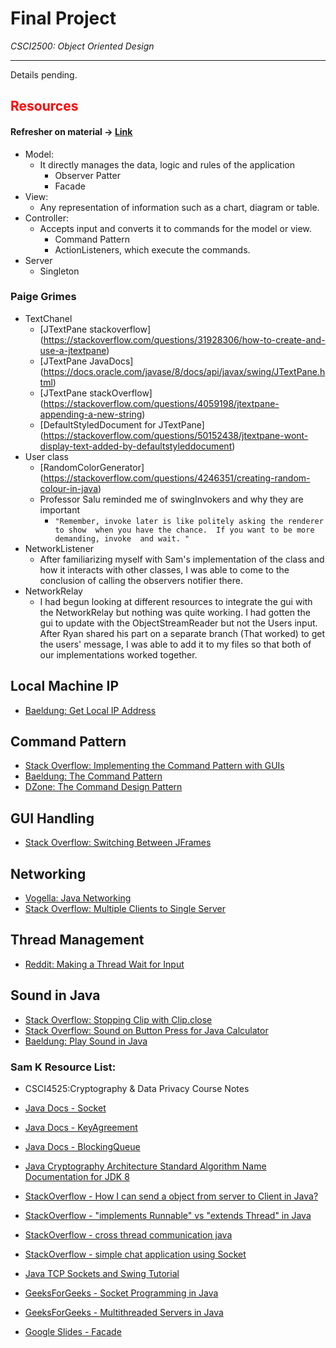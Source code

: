 # Final Project

*CSCI2500: Object Oriented Design*

---

Details pending.

## <span style="color:red">Resources</span>

#### Refresher on material → [Link](https://en.wikipedia.org/wiki/Model%E2%80%93view%E2%80%93controller)

* Model:
    * It directly manages the data, logic and rules of the application
        * Observer Patter
        * Facade
* View:
    * Any representation of information such as a chart, diagram or table.
* Controller:
    * Accepts input and converts it to commands for the model or view.
        * Command Pattern
        * ActionListeners, which execute the commands.
* Server
    * Singleton

### Paige Grimes

* TextChanel
    * [JTextPane stackoverflow] (https://stackoverflow.com/questions/31928306/how-to-create-and-use-a-jtextpane)
    * [JTextPane JavaDocs] (https://docs.oracle.com/javase/8/docs/api/javax/swing/JTextPane.html)
    * [JTextPane stackOverflow] (https://stackoverflow.com/questions/4059198/jtextpane-appending-a-new-string)
    * [DefaultStyledDocument for JTextPane] (https://stackoverflow.com/questions/50152438/jtextpane-wont-display-text-added-by-defaultstyleddocument)
* User class
    * [RandomColorGenerator] (https://stackoverflow.com/questions/4246351/creating-random-colour-in-java)
    * Professor Salu reminded me of swingInvokers and why they are important
      * ``"Remember, invoke later is like politely asking the renderer to show 
         when you have the chance.  If you want to be more demanding, invoke 
         and wait. "``
* NetworkListener
    * After familiarizing myself with Sam's implementation of the class and
      how it interacts with other classes, I was able to come to the
      conclusion of calling the observers notifier there.
* NetworkRelay
    * I had begun looking at different resources to integrate the gui with the
      NetworkRelay but nothing was quite working. I had gotten the gui to
      update with the ObjectStreamReader but not the Users input. After Ryan
      shared his part on a separate branch (That worked) to get the users'
      message, I was able to add it to my files so that both of our
      implementations worked together.

## Local Machine IP
- [Baeldung: Get Local IP Address](https://www.baeldung.com/java-get-ip-address)

## Command Pattern
- [Stack Overflow: Implementing the Command Pattern with GUIs](https://stackoverflow.com/questions/30058903/implementing-the-command-pattern-with-guis)
- [Baeldung: The Command Pattern](https://www.baeldung.com/java-command-pattern)
- [DZone: The Command Design Pattern](https://dzone.com/articles/the-command-design-pattern)

## GUI Handling
- [Stack Overflow: Switching Between JFrames](https://stackoverflow.com/questions/6588984/switching-between-jframes)

## Networking
- [Vogella: Java Networking](https://www.vogella.com/tutorials/JavaNetworking/article.html)
- [Stack Overflow: Multiple Clients to Single Server](https://stackoverflow.com/questions/10131377/socket-programming-multiple-client-to-single-server)

## Thread Management
- [Reddit: Making a Thread Wait for Input](https://www.reddit.com/r/learnjava/comments/10it7j8/making_a_thread_wait/)

## Sound in Java
- [Stack Overflow: Stopping Clip with Clip.close](https://stackoverflow.com/questions/34123969/stopping-clip-with-clip-close)
- [Stack Overflow: Sound on Button Press for Java Calculator](https://stackoverflow.com/questions/15526255/best-way-to-get-sound-on-button-press-for-a-java-calculator)
- [Baeldung: Play Sound in Java](https://www.baeldung.com/java-play-sound)

### Sam K Resource List:

- CSCI4525:Cryptography & Data Privacy Course Notes

- [Java Docs - Socket](https://docs.oracle.com/javase/8/docs/api///?java/net/Socket.html)

- [Java Docs - KeyAgreement](https://docs.oracle.com/javase/8/docs/api/javax/crypto/KeyAgreement.html)

- [Java Docs - BlockingQueue](https://docs.oracle.com/javase/8/docs/api/java/util/concurrent/BlockingQueue.html)

- [Java Cryptography Architecture Standard Algorithm Name Documentation for JDK 8](https://docs.oracle.com/javase/8/docs/technotes/guides/security/StandardNames.html)

- [StackOverflow - How I can send a object from server to Client in Java?](https://stackoverflow.com/questions/30878881/how-i-can-send-a-object-from-server-to-client-in-java)

- [StackOverflow - "implements Runnable" vs "extends Thread" in Java](https://stackoverflow.com/questions/541487/implements-runnable-vs-extends-thread-in-java)

- [StackOverflow - cross thread communication java](https://stackoverflow.com/questions/6129286/cross-thread-communication-java)

- [StackOverflow - simple chat application using Socket](https://stackoverflow.com/questions/70647292/simple-chat-application-using-socket)

- [Java TCP Sockets and Swing Tutorial](https://ashishmyles.com/tutorials/tcpchat/index.html)

- [GeeksForGeeks - Socket Programming in Java](https://www.geeksforgeeks.org/socket-programming-in-java/)

- [GeeksForGeeks - Multithreaded Servers in Java](https://www.geeksforgeeks.org/multithreaded-servers-in-java/)

- [Google Slides - Facade](https://docs.google.com/presentation/d/11hlfDp6qtIUegHK5Gr3EqrwJN9Rg0KQa1lEz1IhnNBk)

